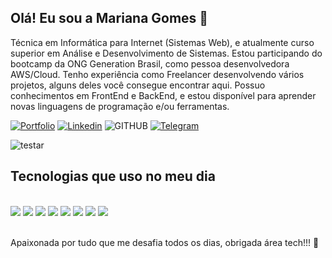 
## Olá! Eu sou a Mariana Gomes 👋
Técnica em Informática para Internet 
(Sistemas Web), e atualmente curso 
superior em Análise e Desenvolvimento de 
Sistemas. Estou participando do bootcamp
da ONG Generation Brasil, como pessoa 
desenvolvedora AWS/Cloud. Tenho 
experiência como Freelancer 
desenvolvendo vários projetos, alguns deles você consegue encontrar aqui. Possuo 
conhecimentos em FrontEnd e BackEnd, e 
estou disponível para aprender novas 
linguagens de programação e/ou
ferramentas.

[![Portfolio](https://img.shields.io/badge/Porfolio-D14836?style=for-the-badge&logo=porfolio&logoColor=white)](https://mary0077.github.io/MarianaGomes/)
[![Linkedin](https://img.shields.io/badge/LinkedIn-0077B5?style=for-the-badge&logo=linkedin&logoColor=white)](https://www.linkedin.com/in/marianagomes26/)
![GITHUB](https://img.shields.io/badge/GitHub-100000?style=for-the-badge&logo=github&logoColor=white)
[![Telegram](https://img.shields.io/badge/Telegram-2CA5E0?style=for-the-badge&logo=telegram&logoColor=white)](https://web.telegram.org/k/)

![testar](https://github.com/user-attachments/assets/b096b2f5-7dfa-4702-a5da-c7f58b453113)

## Tecnologias que uso no meu dia

<div style="display: incline_block"><br/>
  <img style="align-itens: center" all= "React" src= "https://img.shields.io/badge/React-007ACC?style=for-the-badge&logo=React&logoColor=white"/>
  <img style="align-itens: center" all= "HTML5" src= "https://img.shields.io/badge/HTML5-E34F26?style=for-the-badge&logo=HTML5&logoColor=white"/>
<img style="align-itens: center" all= "css" src= "https://img.shields.io/badge/CSS-239120?&style=for-the-badge&logo=css3&logoColor=white"/>
<img style="align-itens: center" all= "ty" src= "https://img.shields.io/badge/TypeScript-007ACC?style=for-the-badge&logo=typescript&logoColor=white"/>
<img style="align-itens: center" all= "js" src= "https://img.shields.io/badge/JavaScript-323330?style=for-the-badge&logo=javascript&logoColor=F7DF1E"/>
<img style="align-itens: center" all= "nodejs" src= "https://img.shields.io/badge/Node.js-43853D?style=for-the-badge&logo=node.js&logoColor=white"/>
<img style="align-itens: center" all= "mysql" src= "https://img.shields.io/badge/MySQL-00000F?style=for-the-badge&logo=mysql&logoColor=white"/>
<img style="align-itens: center" all= "java" src= "https://img.shields.io/badge/Java-ED8B00?style=for-the-badge&logo=openjdk&logoColor=white"/>
  
</div>

</br>

Apaixonada por tudo que me desafia todos os dias, obrigada área tech!!! 🚀
